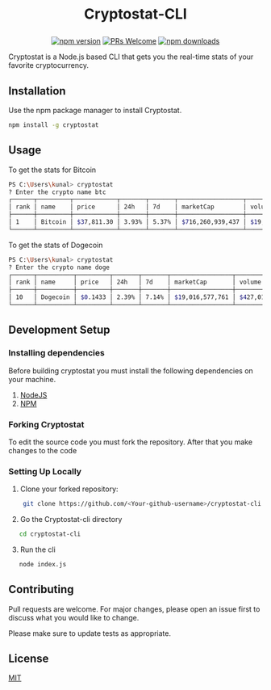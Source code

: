 <h1 align="center">
  <p align="center">Cryptostat-CLI</p>
</h1>

<p align = "center">
  <a href="https://www.npmjs.com/package/cryptostat"><img src="https://img.shields.io/npm/v/cryptostat.svg?style=flat" alt="npm version"></a>
  <a href="#"><img src="https://img.shields.io/badge/PRs-welcome-brightgreen.svg" alt="PRs Welcome"></a>
  <a href="#"><img src="https://img.shields.io/npm/dm/cryptostat.svg" alt="npm downloads"></a>
<p/>

Cryptostat is a Node.js based CLI that gets you the real-time stats of your favorite cryptocurrency.

## Installation

Use the npm package manager to install Cryptostat.

```bash
npm install -g cryptostat
```

## Usage
To get the stats for Bitcoin

```bash
PS C:\Users\kunal> cryptostat
? Enter the crypto name btc
┌──────┬─────────┬────────────┬───────┬───────┬──────────────────┬─────────────────┬───────────────────┐
│ rank │ name    │ price      │ 24h   │ 7d    │ marketCap        │ volume          │ circulatingSupply │
├──────┼─────────┼────────────┼───────┼───────┼──────────────────┼─────────────────┼───────────────────┤
│ 1    │ Bitcoin │ $37,811.30 │ 3.93% │ 5.37% │ $716,260,939,437 │ $19,136,686,586 │ 18,943,037 BTC    │
└──────┴─────────┴────────────┴───────┴───────┴──────────────────┴─────────────────┴───────────────────┘
```
To get the stats of Dogecoin

```bash
PS C:\Users\kunal> cryptostat
? Enter the crypto name doge
┌──────┬──────────┬─────────┬───────┬───────┬─────────────────┬──────────────┬──────────────────────┐
│ rank │ name     │ price   │ 24h   │ 7d    │ marketCap       │ volume       │ circulatingSupply    │
├──────┼──────────┼─────────┼───────┼───────┼─────────────────┼──────────────┼──────────────────────┤
│ 10   │ Dogecoin │ $0.1433 │ 2.39% │ 7.14% │ $19,016,577,761 │ $427,013,025 │ 132,670,764,300 DOGE │
└──────┴──────────┴─────────┴───────┴───────┴─────────────────┴──────────────┴──────────────────────┘
```
## Development Setup
### Installing dependencies 
Before building cryptostat you must install the following dependencies on your machine.

1. [NodeJS](https://nodejs.dev/) 
2. [NPM](https://www.npmjs.com/)

### Forking Cryptostat

To edit the source code you must fork the repository. After that you make changes to the code

### Setting Up Locally

1. Clone your forked repository:
  ``` bash
      git clone https://github.com/<Your-github-username>/cryptostat-cli.git
  ```
2. Go the Cryptostat-cli directory
```bash
   cd cryptostat-cli
```
3. Run the cli
```bash
   node index.js
```
## Contributing
Pull requests are welcome. For major changes, please open an issue first to discuss what you would like to change.

Please make sure to update tests as appropriate.

## License
[MIT](https://choosealicense.com/licenses/mit/)
